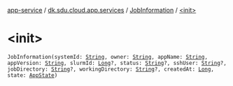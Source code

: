 [app-service](../../index.md) / [dk.sdu.cloud.app.services](../index.md) / [JobInformation](index.md) / [&lt;init&gt;](./-init-.md)

# &lt;init&gt;

`JobInformation(systemId: `[`String`](https://kotlinlang.org/api/latest/jvm/stdlib/kotlin/-string/index.html)`, owner: `[`String`](https://kotlinlang.org/api/latest/jvm/stdlib/kotlin/-string/index.html)`, appName: `[`String`](https://kotlinlang.org/api/latest/jvm/stdlib/kotlin/-string/index.html)`, appVersion: `[`String`](https://kotlinlang.org/api/latest/jvm/stdlib/kotlin/-string/index.html)`, slurmId: `[`Long`](https://kotlinlang.org/api/latest/jvm/stdlib/kotlin/-long/index.html)`?, status: `[`String`](https://kotlinlang.org/api/latest/jvm/stdlib/kotlin/-string/index.html)`?, sshUser: `[`String`](https://kotlinlang.org/api/latest/jvm/stdlib/kotlin/-string/index.html)`?, jobDirectory: `[`String`](https://kotlinlang.org/api/latest/jvm/stdlib/kotlin/-string/index.html)`?, workingDirectory: `[`String`](https://kotlinlang.org/api/latest/jvm/stdlib/kotlin/-string/index.html)`?, createdAt: `[`Long`](https://kotlinlang.org/api/latest/jvm/stdlib/kotlin/-long/index.html)`, state: `[`AppState`](../../dk.sdu.cloud.app.api/-app-state/index.md)`)`